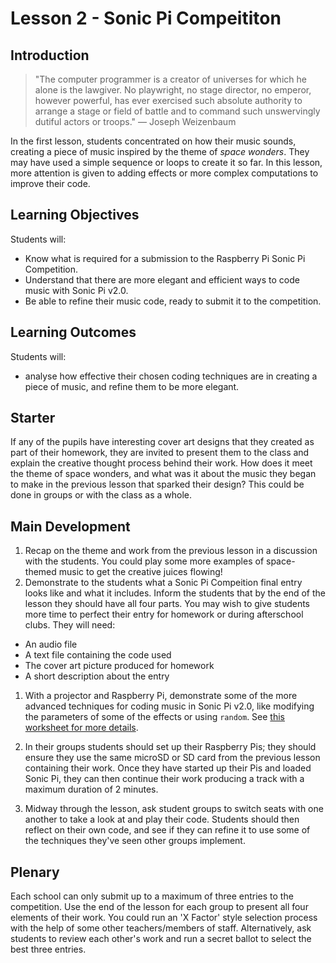 # Lesson 2 - Sonic Pi Compeititon

## Introduction

>"The computer programmer is a creator of universes for which he alone is the lawgiver. No playwright, no stage director, no emperor, however powerful, has ever exercised such absolute authority to arrange a stage or field of battle and to command such unswervingly dutiful actors or troops." ― Joseph Weizenbaum

In the first lesson, students concentrated on how their music sounds, creating a piece of music inspired by the theme of *space wonders*. They may have used a simple sequence or loops to create it so far. In this lesson, more attention is given to adding effects or more complex computations to improve their code.

## Learning Objectives

Students will:

- Know what is required for a submission to the Raspberry Pi Sonic Pi Competition.
- Understand that there are more elegant and efficient ways to code music with Sonic Pi v2.0.
- Be able to refine their music code, ready to submit it to the competition.

## Learning Outcomes

Students will:

- analyse how effective their chosen coding techniques are in creating a piece of music, and refine them to be more elegant. 

## Starter

If any of the pupils have interesting cover art designs that they created as part of their homework, they are invited to present them to the class and explain the creative thought process behind their work. How does it meet the theme of space wonders, and what was it about the music they began to make in the previous lesson that sparked their design? This could be done in groups or with the class as a whole. 

## Main Development

1. Recap on the theme and work from the previous lesson in a discussion with the students. You could play some more examples of space-themed music to get the creative juices flowing!
1. Demonstrate to the students what a Sonic Pi Compeition final entry looks like and what it includes. Inform the students that by the end of the lesson they should have all four parts. You may wish to give students more time to perfect their entry for homework or during afterschool clubs. They will need:

  - An audio file 
  - A text file containing the code used
  - The cover art picture produced for homework
  - A short description about the entry

1. With a projector and Raspberry Pi, demonstrate some of the more advanced techniques for coding music in Sonic Pi v2.0, like modifying the parameters of some of the effects or using `random`. See [this worksheet for more details](http://www.raspberrypi.org/learning/sonic-pi-2-taster/worksheet-2.md).

1. In their groups students should set up their Raspberry Pis; they should ensure they use the same microSD or SD card from the previous lesson containing their work. Once they have started up their Pis and loaded Sonic Pi, they can then continue their work producing a track with a maximum duration of 2 minutes.

1. Midway through the lesson, ask student groups to switch seats with one another to take a look at and play their code. Students should then reflect on their own code, and see if they can refine it to use some of the techniques they've seen other groups implement. 

## Plenary

Each school can only submit up to a maximum of three entries to the competition. Use the end of the lesson for each group to present all four elements of their work. You could run an 'X Factor' style selection process with the help of some other teachers/members of staff. Alternatively, ask students to review each other's work and run a secret ballot to select the best three entries. 
